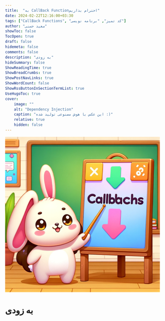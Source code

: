 ```yaml
---
title:  "به CallBack Functionاحترام بذاریم"
date: 2024-02-22T12:16:00+03:30
tags: ["CallBack Functions", "کد تمیز", "برنامه نویسی"]
author: "سعید حسنی"
showToc: false
TocOpen: true
draft: false
hidemeta: false
comments: false
description: "به زودی"
hideSummary: false
ShowReadingTime: true
ShowBreadCrumbs: true
ShowPostNavLinks: true
ShowWordCount: false
ShowRssButtonInSectionTermList: true
UseHugoToc: true
cover:
    image: ""
    alt: "Dependency Injection"
    caption: "این عکس با هوش مصنوعی تولید شده :)" 
    relative: true
    hidden: false
---
```

![SGD](https://raw.githubusercontent.com/hasanisaeed/hasanisaeed.github.io/main/content/posts/respect-to-callback-function/images/callback_function.webp#center)

# به زودی